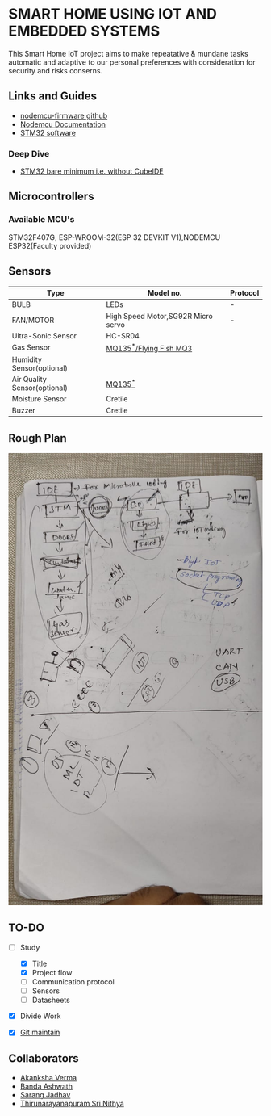 # SMART HOME USING IOT AND EMBEDDED SYSTEMS


This Smart Home IoT project aims to make repeatative & mundane tasks automatic and adaptive to our personal preferences with consideration for security and risks conserns.



## Links and Guides
- [nodemcu-firmware github](https://github.com/nodemcu/nodemcu-firmware)
- [Nodemcu Documentation](https://nodemcu.readthedocs.io/)
- [STM32 software](https://www.youtube.com/watch?v=eumKLXNlM0U&list=PLnMKNibPkDnHlWmTyT_6OOcWZH58z_A6V)
### Deep Dive
- [STM32 bare minimum i.e. without CubeIDE](https://kleinembedded.com/stm32-without-cubeide-part-1-the-bare-necessities/)


<!--
## Guides

[nodemcu-amica-esp8266 guide](https://roboindia.com/tutorials/nodemcu-amica-esp8266-board-installation/)

## Specification Comparision

|	|ESP8266|ESP32|
|---|---|---|
|MCU|Xtensa Single-core 32-bit L106|Xtensa Dual-Core 32-bit LX6|
|802.11 b/g/n Wi-Fi|HT20|HT40|
|Bluetooth|X|Bluetooth 4.2 and BLE|
|Typical Frequency|80 MHz|160 MHz|
|SRAM|X|✓|
|Flash|X|✓|
|GPIO|17|34|
|Software PWM|8 channels|16 channels|
|SPI/I2C/I2S/UART|2/1/2/2|4/2/2/2|
|ADC|10-bit|12-bit|
|Price|$3 - $6|$6 - $12|
-->
## Microcontrollers

### Available MCU's

STM32F407G, ESP-WROOM-32(ESP 32 DEVKIT V1),NODEMCU ESP32(Faculty provided) 

## Sensors

|Type|Model no.|Protocol|
|---|---|---|
|BULB|LEDs| - |
|FAN/MOTOR|High Speed Motor,SG92R Micro servo| - |
|Ultra-Sonic Sensor|HC-SR04|
|Gas Sensor|[MQ135<sup>*</sup>/Flying Fish MQ3](https://diyprojectslabs.com/gas-sensor-with-arduino/)|
|Humidity Sensor(optional)||
|Air Quality Sensor(optional)|[MQ135<sup>*</sup>](https://diyprojectslabs.com/gas-sensor-with-arduino/)|
|Moisture Sensor|Cretile|
|Buzzer|Cretile|

## Rough Plan

![Image describing rough plan of the project](Rough_plan.jpeg)

## TO-DO

- [ ] Study
	- [x] Title
	- [x] Project flow
	- [ ] Communication protocol
	- [ ] Sensors
	- [ ] Datasheets	
- [x] Divide Work
- [x] [Git maintain](HACKING)


## Collaborators

- [Akanksha Verma](https://github.com/akankshav01)
- [Banda Ashwath](https://github.com/ashwath8009)
- [Sarang Jadhav](https://github.com/sa-ra-ja)
- [Thirunarayanapuram Sri Nithya](https://github.com/nithyasagar28)
